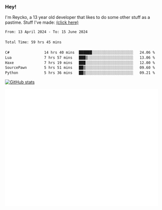 ### Hey!
I'm Reycko, a 13 year old developer that likes to do some other stuff as a pastime.
Stuff I've made: [(click here)](https://pastebin.com/raw/QiNpEYja)

<!--START_SECTION:wakasection-->

```txt
From: 13 April 2024 - To: 15 June 2024

Total Time: 59 hrs 45 mins

C#                14 hrs 40 mins  ██████░░░░░░░░░░░░░░░░░░░   24.06 %
Lua               7 hrs 57 mins   ███▒░░░░░░░░░░░░░░░░░░░░░   13.06 %
Haxe              7 hrs 19 mins   ███░░░░░░░░░░░░░░░░░░░░░░   12.00 %
SourcePawn        5 hrs 51 mins   ██▒░░░░░░░░░░░░░░░░░░░░░░   09.60 %
Python            5 hrs 36 mins   ██▒░░░░░░░░░░░░░░░░░░░░░░   09.21 %
```

<!--END_SECTION:wakasection-->

[![GitHub stats](https://github-readme-stats.vercel.app/api?username=Reycko&show_icons=true&theme=dark&hide_title=true&count_private=true)](https://github.com/anuraghazra/github-readme-stats)

![Metrics](/github-metrics.svg)
